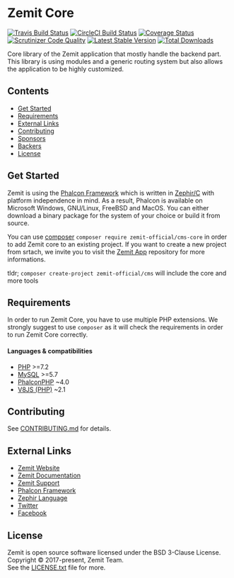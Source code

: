 # Zemit Core

[![Travis Build Status](https://secure.travis-ci.org/zemit-official/cms.png)](http://travis-ci.org/zemit-official/cms-core?branch=master)
[![CircleCI Build Status](https://circleci.com/gh/zemit-official/cms.png)](https://circleci.com/gh/zemit-official/cms-core)
[![Coverage Status](https://coveralls.io/repos/zemit-official/cms/badge.png)](https://coveralls.io/r/zemit-official/cms-core)
[![Scrutinizer Code Quality](https://scrutinizer-ci.com/g/zemit-official/cms/badges/quality-score.png)](https://scrutinizer-ci.com/g/zemit-official/cms-core/)
[![Latest Stable Version](https://poser.pugx.org/zemit-official/cms/v/stable.png)](https://packagist.org/packages/zemit-official/cms-core)
[![Total Downloads](https://poser.pugx.org/zemit-official/cms/downloads.png)](https://packagist.org/packages/zemit-official/cms-core)

Core library of the Zemit application that mostly handle the backend part.
This library is using modules and a generic routing system but also allows the application to be highly customized.

## Contents

- [Get Started](#get-started)
- [Requirements](#requirements)
- [External Links](#external-links)
- [Contributing](#contributing)
- [Sponsors](#sponsors)
- [Backers](#backers)
- [License](#license)
  
## Get Started

Zemit is using the [Phalcon Framework](https://phalconphp.com) which is written in [Zephir/C](https://zephir-lang.com/) with platform independence in mind.
As a result, Phalcon is available on Microsoft Windows, GNU/Linux, FreeBSD and MacOS.
You can either download a binary package for the system of your choice or build it from source.

You can use [composer](https://getcomposer.org/) `composer require zemit-official/cms-core` in order to add Zemit core to an existing project. If you want to create a new project from srtach, we invite you to visit the [Zemit App](https://github.com/zemit-official/cms) repository for more informations.
    
tldr; `composer create-project zemit-official/cms` will include the core and more tools

## Requirements

In order to run Zemit Core, you have to use multiple PHP extensions. We strongly suggest to use `composer` as it will check the requirements in order to run Zemit Core correctly.

#### Languages & compatibilities
- [PHP](https://secure.php.net/) >=7.2
- [MySQL](https://www.mysql.com/) >=5.7
- [PhalconPHP](https://phalconphp.com/) ~4.0
- [V8JS (PHP)](https://github.com/phpv8/v8js/) ~2.1

## Contributing

See [CONTRIBUTING.md](https://github.com/zemit-official/zemit/blob/master/CONTRIBUTING.md) for details.

## External Links

* [Zemit Website](https://www.zemit.com)
* [Zemit Documentation](https://docs.zemit.com)
* [Zemit Support](https://forum.zemit.com)
* [Phalcon Framework](https://phalconphp.com)
* [Zephir Language](https://zephir-lang.com)
* [Twitter](https://twitter.zemit.com)
* [Facebook](https://facebook.zemit.com)


## License

Zemit is open source software licensed under the BSD 3-Clause License.
Copyright © 2017-present, Zemit Team.<br>
See the [LICENSE.txt](https://github.com/zemit-official/zemit/blob/master/LICENSE.txt) file for more.